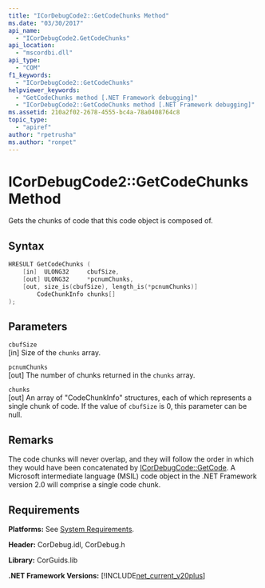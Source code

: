```yaml
---
title: "ICorDebugCode2::GetCodeChunks Method"
ms.date: "03/30/2017"
api_name:
  - "ICorDebugCode2.GetCodeChunks"
api_location:
  - "mscordbi.dll"
api_type:
  - "COM"
f1_keywords:
  - "ICorDebugCode2::GetCodeChunks"
helpviewer_keywords:
  - "GetCodeChunks method [.NET Framework debugging]"
  - "ICorDebugCode2::GetCodeChunks method [.NET Framework debugging]"
ms.assetid: 210a2f02-2678-4555-bc4a-78a0408764c8
topic_type:
  - "apiref"
author: "rpetrusha"
ms.author: "ronpet"
---
```

# ICorDebugCode2::GetCodeChunks Method

Gets the chunks of code that this code object is composed of.

## Syntax

```cpp
HRESULT GetCodeChunks (
    [in]  ULONG32     cbufSize,
    [out] ULONG32     *pcnumChunks,
    [out, size_is(cbufSize), length_is(*pcnumChunks)]
        CodeChunkInfo chunks[]
);
```

## Parameters

 `cbufSize`  
 [in] Size of the `chunks` array.

 `pcnumChunks`  
 [out] The number of chunks returned in the `chunks` array.

 `chunks`  
 [out] An array of "CodeChunkInfo" structures, each of which represents a single chunk of code. If the value of `cbufSize` is 0, this parameter can be null.

## Remarks

 The code chunks will never overlap, and they will follow the order in which they would have been concatenated by [ICorDebugCode::GetCode](icordebugcode-getcode-method.md). A Microsoft intermediate language (MSIL) code object in the .NET Framework version 2.0 will comprise a single code chunk.

## Requirements

 **Platforms:** See [System Requirements](../../get-started/system-requirements.md).

 **Header:** CorDebug.idl, CorDebug.h

 **Library:** CorGuids.lib

 **.NET Framework Versions:** [!INCLUDE[net_current_v20plus](../../../../includes/net-current-v20plus-md.md)]
